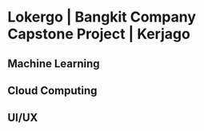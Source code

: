 # Lokergo | Bangkit Company Capstone Project | Kerjago 

## Machine Learning

## Cloud Computing

## UI/UX
